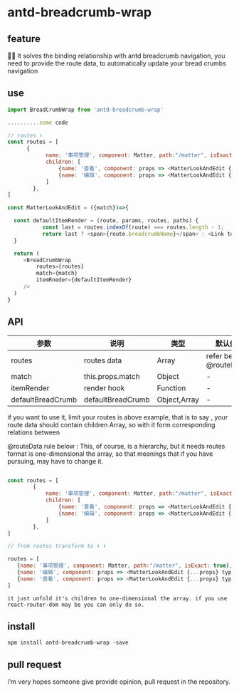 # antd-breadcrumb-wrap


## feature
🚀🚀 It solves the binding relationship with antd breadcrumb navigation,
you need to provide the route data, to automatically update your bread
crumbs navigation

## use

```javascript
import BreadCrumbWrap from 'antd-breadcrumb-wrap'

..........some code

// routes ⬇️
const routes = [
      {
            name: '事项管理', component: Matter, path:"/matter", isExact: true,
            children: [
                {name: '查看', component: props => <MatterLookAndEdit {...props} type="look" />, path:"look/:id"},
                {name: '编辑', component: props => <MatterLookAndEdit {...props} type="edit" />, path:"edit/:id"},
            ]
        },
]

const MatterLookAndEdit = ({match})=>{

  const defaultItemRender = (route, params, routes, paths) {
           const last = routes.indexOf(route) === routes.length - 1;
           return last ? <span>{route.breadcrumbName}</span> : <Link to={route.path}>{route.breadcrumbName}</Link>;
  }

  return (
     <BreadCrumbWrap
         routes={routes}
         match={match}
         itemRneder={defaultItemRender}
     />
  )
}

```

## API

| 参数         | 说明                                      | 类型         | 默认值 |
|-------------|------------------------------------------|-------------|-------|
| routes        | routes data | Array | refer below @routeData |
| match      | this.props.match | Object  | -   |
| itemRender    | render hook | Function  | -    |
| defaultBreadCrumb | defaultBreadCrumb  | Object,Array  | -    |

if you want to use it, limit your routes is above example, that is to say , your route data should contain children Array,
so with it form corresponding relations between

@routeData rule below :
This, of course, is a hierarchy, but it needs routes format is  one-dimensional the array,
so that meanings that if you have pursuing, may have to change it.

```javascript

const routes = [
        {
            name: '事项管理', component: Matter, path:"/matter", isExact: true,
            children: [
                {name: '查看', component: props => <MatterLookAndEdit {...props} type="look" />, path:"look/:id"},
                {name: '编辑', component: props => <MatterLookAndEdit {...props} type="edit" />, path:"edit/:id"},
            ]
        },
]

// from routes transform to ⬇️ ⬇️

routes = [
   {name: '事项管理', component: Matter, path:"/matter", isExact: true},
   {name: '编辑', component: props => <MatterLookAndEdit {...props} type="edit" />, path:"/matter/edit/:id"},
   {name: '查看', component: props => <MatterLookAndEdit {...props} type="look" />, path:"/matter/look/:id"},
]

```

`it just unfold it's children to one-dimensional the array. if you use react-router-dom may be you can only do so.`

## install

```
npm install antd-breadcrumb-wrap -save
```

## pull request

i'm very hopes someone give provide opinion, pull request in the repository.
